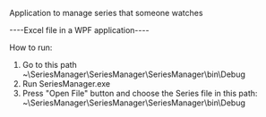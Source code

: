 Application to manage series that someone watches

----Excel file in a WPF application----

How to run:

1) Go to this path ~\SeriesManager\SeriesManager\SeriesManager\bin\Debug
2) Run SeriesManager.exe
3) Press "Open File" button and choose the Series file in this path: ~\SeriesManager\SeriesManager\SeriesManager\bin\Debug
